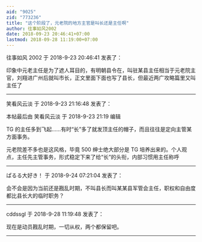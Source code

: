 ```yaml
---
aid: "9025"
zid: "773236"
title: "这个阶段了，元老院的地方主官是叫长还是主任啊"
author: 往事如风2002
date: 2018-09-23 20:46:41+07:00
lastmod: 2018-09-28 11:19:00+07:00
---
```


往事如风 2002 于 2018-9-23 20:46:41 发表了：

印象中元老主任是为了遮人耳目的，有明朝县令在，叫驻某县主任相当于元老院主官，刘翔进广州后就叫市长，正文里面下面也写了县长，但最近两广攻略篇里又叫主任了

---

笑看风云淡 于 2018-9-23 21:16:48 发表了：

本帖最后由 笑看风云淡 于 2018-9-23 21:19 编辑

TG 的主任多到飞起……有时“长”多了就发顶主任的帽子，而且往往是定向主管某方面事务。

元老院差不多也是这风格，毕竟 500 绅士绝大部分是 TG 培养出来的。个人观点，主任先主管事务，形式稳定下来了给“长”的头衔，内部习惯用主任称呼

---

ぱるる大好き！ 于 2018-9-24 07:21:04 发表了：

会不会是因为当前还是戡乱时期，不叫县长而叫某某县军管会主任，职权和自由度都比县长大的临时职务？

---

cddssgl 于 2018-9-28 11:19:48 发表了：

现在是动员戡乱时期，一切从权，两个都保留吧。

---
